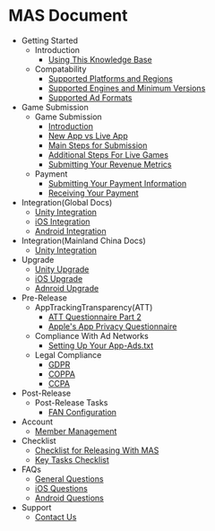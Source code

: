 # MAS Document

<!--ts-->
* Getting Started
  * Introduction
    * [Using This Knowledge Base](./markdowns/knowledge-base.md)
  * Compatability
    * [Supported Platforms and Regions](./markdowns/supported-platforms-regions.md)
    * [Supported Engines and Minimum Versions](./markdowns/supported-engines-minimum-versions.md)
    * [Supported Ad Formats](./markdowns/supported-ad-formats.md)
* Game Submission
  * Game Submission
    * [Introduction](./markdowns/submission-introduction.md)
    * [New App vs Live App](./markdowns/submission-newapp-vs-liveapp.md)
    * [Main Steps for Submission](./markdowns/submission-main-steps.md)
    * [Additional Steps For Live Games](./markdowns/submission-additional-steps.md)
    * [Submitting Your Revenue Metrics](./markdowns/submission-revenue-metrics.md)
  * Payment
    * [Submitting Your Payment Information](./markdowns/payment-submitting-information.md)
    * [Receiving Your Payment](./markdowns/payment-receiving.md)
* Integration(Global Docs)
  * [Unity Integration](./markdowns/integration-unity.md)
  * [iOS Integration](./markdowns/integration-ios.md)
  * [Android Integration](./markdowns/integration-android.md)  
* Integration(Mainland China Docs)
  * [Unity Integration](./markdowns/integration-unity-china.md)
* Upgrade
  * [Unity Upgrade](./markdowns/upgrade-guide-unity.md)
  * [iOS Upgrade](./markdowns/upgrade-guide-ios.md)
  * [Adnroid Upgrade](./markdowns/upgrade-guide-android.md)
* Pre-Release
  * AppTrackingTransparency(ATT)
    * [ATT Questionnaire Part 2](./markdowns/ATT-questionnaire-part2.md)
    * [Apple's App Privacy Questionnaire](./markdowns/apple-app-privacy-questionnaire.md)
  * Compliance With Ad Networks
    * [Setting Up Your App-Ads.txt](./markdowns/app-ads.md)
  * Legal Compliance
    * [GDPR](./markdowns/privacy-gdpr.md)
    * [COPPA](./markdowns/privacy-coppa.md)
    * [CCPA](./markdowns/privacy-ccpa.md)
* Post-Release
  * Post-Release Tasks
    * [FAN Configuration](./markdowns/FAN-configuration.md)
* Account
  * [Member Management](./markdowns/account-member-management.md)
* Checklist
  * [Checklist for Releasing With MAS](./markdowns/checklist-releasing.md)
  * [Key Tasks Checklist](./markdowns/checklist-key-tasks.md)
* FAQs
  * [General Questions](./markdowns/questions-general.md)
  * [iOS Questions](./markdowns/questions-ios.md)
  * [Android Questions](./markdowns/questions-android.md)
* Support
  * [Contact Us](./markdowns/contact-us.md)
<!--te-->

